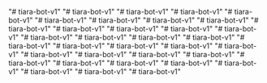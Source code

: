 "# tiara-bot-v1" 
"# tiara-bot-v1" 
"# tiara-bot-v1" 
"# tiara-bot-v1" 
"# tiara-bot-v1" 
"# tiara-bot-v1" 
"# tiara-bot-v1" 
"# tiara-bot-v1" 
"# tiara-bot-v1" 
"# tiara-bot-v1" 
"# tiara-bot-v1" 
"# tiara-bot-v1" 
"# tiara-bot-v1" 
"# tiara-bot-v1" 
"# tiara-bot-v1" 
"# tiara-bot-v1" 
"# tiara-bot-v1" 
"# tiara-bot-v1" 
"# tiara-bot-v1" 
"# tiara-bot-v1" 
"# tiara-bot-v1" 
"# tiara-bot-v1" 
"# tiara-bot-v1" 
"# tiara-bot-v1" 
"# tiara-bot-v1" 
"# tiara-bot-v1" 
"# tiara-bot-v1" 
"# tiara-bot-v1" 
"# tiara-bot-v1" 
"# tiara-bot-v1" 
"# tiara-bot-v1" 
"# tiara-bot-v1" 
"# tiara-bot-v1" 
"# tiara-bot-v1" 
"# tiara-bot-v1" 
